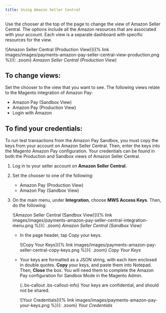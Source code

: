 ```yaml
---
title: Using Amazon Seller Central
---
```



Use the chooser at the top of the page to change the view of Amazon Seller Central. The options include all the Amazon resources that are associated with your account. Each view is a separate dashboard with specific resources for the view.

![Amazon Seller Central (Production View)]({% link images/images/payments-amazon-pay-seller-central-view-production.png %}){: .zoom}
_Amazon Seller Central (Production View)_

## To change views:

Set the chooser to the view that you want to see. The following views relate to the Magento integration of Amazon Pay:

* Amazon Pay (Sandbox View)
* Amazon Pay (Production View)
* Login with Amazon

## To find your credentials:

To run test transactions from the Amazon Pay Sandbox, you must copy the keys from your account on Amazon Seller Central. Then, enter the keys into the Magento Amazon Pay configuration. Your credentials can be found in both the Production and Sandbox views of Amazon Seller Central.

1. Log in to your seller account on **Amazon Seller Central**.

1. Set the chooser to one of the following:

   * Amazon Pay (Production View)
   * Amazon Pay (Sandbox View)

1. On the main menu, under **Integration**, choose **MWS Access Keys**. Then, do the following:

   ![Amazon Seller Central (Sandbox View)]({% link images/images/payments-amazon-pay-seller-central-integration-menu.png %}){: .zoom}
   _Amazon Seller Central (Sandbox View)_

   * In the page header, tap <span class="btn">Copy your keys</span>.

     ![Copy Your Keys]({% link images/images/payments-amazon-pay-seller-central-copy-keys.png %}){: .zoom}
     _Copy Your Keys_

   * Your keys are formatted as a JSON string, with each item enclosed in double quotes. **Copy** your keys, and paste them into Notepad. Then, **Close** the box. You will need them to complete the Amazon Pay configuration for Sandbox Mode in the Magento Admin.

     {:.bs-callout .bs-callout-info}
     Your keys are confidential, and should not be shared.

     ![Your Credentials]({% link images/images/payments-amazon-pay-your-keys.png %}){: .zoom}
     _Your Credentials_
